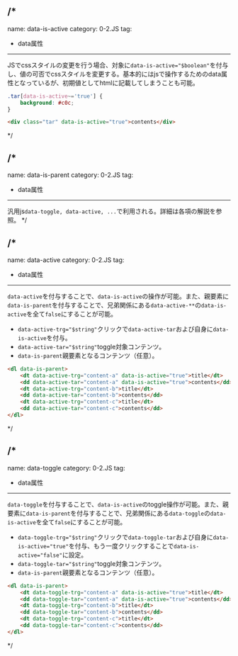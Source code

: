 /*
---
name: data-is-active
category: 0-2.JS
tag:
- data属性
---

JSでcssスタイルの変更を行う場合、対象に`data-is-active="$boolean"`を付与し、値の可否でcssスタイルを変更する。基本的にはjsで操作するためのdata属性となっているが、初期値としてhtmlに記載してしまうことも可能。

```scss
.tar[data-is-active~='true'] {
	background: #c0c;
}
```

```html
<div class="tar" data-is-active="true">contents</div>
```
*/

/*
---
name: data-is-parent
category: 0-2.JS
tag:
- data属性
---
汎用js`data-toggle, data-active, ...`で利用される。詳細は各項の解説を参照。
*/

/*
---
name: data-active
category: 0-2.JS
tag:
- data属性
---
`data-active`を付与することで、`data-is-active`の操作が可能。また、親要素に`data-is-parent`を付与することで、兄弟関係にある`data-active-**`の`data-is-active`を全て`false`にすることが可能。

- `data-active-trg="$string"`クリックで`data-active-tar`および自身に`data-is-active`を付与。
- `data-active-tar="$string"`toggle対象コンテンツ。
- `data-is-parent`親要素となるコンテンツ（任意）。

```html
<dl data-is-parent>
	<dt data-active-trg="content-a" data-is-active="true">title</dt>
	<dd data-active-tar="content-a" data-is-active="true">contents</dd>
	<dt data-active-trg="content-b">title</dt>
	<dd data-active-tar="content-b">contents</dd>
	<dt data-active-trg="content-c">title</dt>
	<dd data-active-tar="content-c">contents</dd>
</dl>
```
*/

/*
---
name: data-toggle
category: 0-2.JS
tag:
- data属性
---
`data-toggle`を付与することで、`data-is-active`のtoggle操作が可能。また、親要素に`data-is-parent`を付与することで、兄弟関係にある`data-toggle`の`data-is-active`を全て`false`にすることが可能。

- `data-toggle-trg="$string"`クリックで`data-toggle-tar`および自身に`data-is-active="true"`を付与、もう一度クリックすることで`data-is-active="false"`に設定。
- `data-toggle-tar="$string"`toggle対象コンテンツ。
- `data-is-parent`親要素となるコンテンツ（任意）。

```html
<dl data-is-parent>
	<dt data-toggle-trg="content-a" data-is-active="true">title</dt>
	<dd data-toggle-tar="content-a" data-is-active="true">contents</dd>
	<dt data-toggle-trg="content-b">title</dt>
	<dd data-toggle-tar="content-b">contents</dd>
	<dt data-toggle-trg="content-c">title</dt>
	<dd data-toggle-tar="content-c">contents</dd>
</dl>
```
*/
